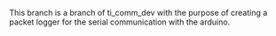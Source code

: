 This branch is a branch of ti_comm_dev with the purpose of creating a packet logger for the serial communication with the arduino.
